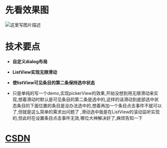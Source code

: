 # 先看效果图


![这里写图片描述](http://img.blog.csdn.net/20170712105504004?watermark/2/text/aHR0cDovL2Jsb2cuY3Nkbi5uZXQvQW5keV9sMQ==/font/5a6L5L2T/fontsize/400/fill/I0JBQkFCMA==/dissolve/70/gravity/SouthEast)


# 技术要点


-  **自定义dialog布局**
- **ListView实现无限滑动**
- **使listView可见条目的第二条保持选中状态**

- 只是单纯的写一个demo,实现pickerView的效果,开始没想到用无限滑动来实现,想着滑动时默认是可见条目的第二条是选中的,这样的话滑动到底部选中状态条目的下面位置的条目是没办法选中的,想着再加一个条目点击事件不就可以了,但就是这么简单的需求出问题了 ,滑动选中我是在ListView的滚动监听实现的,但此时在设置条目点击事件无效,哪位大神解决好了,麻烦告知一下

# [CSDN]( http://blog.csdn.net/Andy_l1/article/category/6891276)
